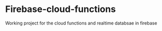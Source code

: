 # Firebase-cloud-functions
Working project for the cloud functions and realtime databsae in firebase
